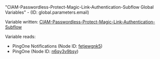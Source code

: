"CIAM-Passwordless-Protect-Magic-Link-Authentication-Subflow Global Variables" - (ID: global.parameters.email)

Variable written:
[CIAM-Passwordless-Protect-Magic-Link-Authentication-Subflow](../index.md#Variables)

Variable reads:
* PingOne Notifications (Node ID: [fetjewgnk5](../nodes/fetjewgnk5.md))
* PingOne (Node ID: [n6qy3v9bsy](../nodes/n6qy3v9bsy.md))
